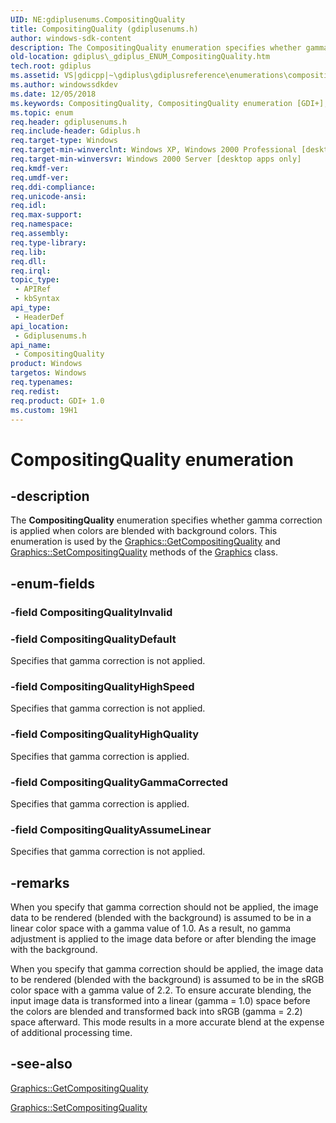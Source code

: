 ```yaml
---
UID: NE:gdiplusenums.CompositingQuality
title: CompositingQuality (gdiplusenums.h)
author: windows-sdk-content
description: The CompositingQuality enumeration specifies whether gamma correction is applied when colors are blended with background colors.
old-location: gdiplus\_gdiplus_ENUM_CompositingQuality.htm
tech.root: gdiplus
ms.assetid: VS|gdicpp|~\gdiplus\gdiplusreference\enumerations\compositingquality.htm
ms.author: windowssdkdev
ms.date: 12/05/2018
ms.keywords: CompositingQuality, CompositingQuality enumeration [GDI+], CompositingQualityAssumeLinear, CompositingQualityDefault, CompositingQualityGammaCorrected, CompositingQualityHighQuality, CompositingQualityHighSpeed, _gdiplus_ENUM_CompositingQuality, gdiplus._gdiplus_ENUM_CompositingQuality, gdiplusenums/CompositingQuality, gdiplusenums/CompositingQualityAssumeLinear, gdiplusenums/CompositingQualityDefault, gdiplusenums/CompositingQualityGammaCorrected, gdiplusenums/CompositingQualityHighQuality, gdiplusenums/CompositingQualityHighSpeed
ms.topic: enum
req.header: gdiplusenums.h
req.include-header: Gdiplus.h
req.target-type: Windows
req.target-min-winverclnt: Windows XP, Windows 2000 Professional [desktop apps only]
req.target-min-winversvr: Windows 2000 Server [desktop apps only]
req.kmdf-ver: 
req.umdf-ver: 
req.ddi-compliance: 
req.unicode-ansi: 
req.idl: 
req.max-support: 
req.namespace: 
req.assembly: 
req.type-library: 
req.lib: 
req.dll: 
req.irql: 
topic_type:
 - APIRef
 - kbSyntax
api_type:
 - HeaderDef
api_location:
 - Gdiplusenums.h
api_name:
 - CompositingQuality
product: Windows
targetos: Windows
req.typenames: 
req.redist: 
req.product: GDI+ 1.0
ms.custom: 19H1
---
```


# CompositingQuality enumeration


## -description


The <b>CompositingQuality</b> enumeration specifies whether gamma correction is applied when colors are blended with background colors. This enumeration is used by the <a href="https://msdn.microsoft.com/en-us/library/ms535701(v=VS.85).aspx">Graphics::GetCompositingQuality</a> and <a href="https://msdn.microsoft.com/en-us/library/ms535809(v=VS.85).aspx">Graphics::SetCompositingQuality</a> methods of the 
			<a href="https://msdn.microsoft.com/en-us/library/ms534453(v=VS.85).aspx">Graphics</a> class.


## -enum-fields




### -field CompositingQualityInvalid


### -field CompositingQualityDefault

Specifies that gamma correction is not applied. 


### -field CompositingQualityHighSpeed

Specifies that gamma correction is not applied. 


### -field CompositingQualityHighQuality

Specifies that gamma correction is applied. 


### -field CompositingQualityGammaCorrected

Specifies that gamma correction is applied. 


### -field CompositingQualityAssumeLinear

Specifies that gamma correction is not applied. 


## -remarks



When you specify that gamma correction should not be applied, the image data to be rendered (blended with the background) is assumed to be in a linear color space with a gamma value of 1.0. As a result, no gamma adjustment is applied to the image data before or after blending the image with the background.

When you specify that gamma correction should be applied, the image data to be rendered (blended with the background) is assumed to be in the sRGB color space with a gamma value of 2.2. To ensure accurate blending, the input image data is transformed into a linear (gamma = 1.0) space before the colors are blended and transformed back into sRGB (gamma = 2.2) space afterward. This mode results in a more accurate blend at the expense of additional processing time. 




## -see-also




<a href="https://msdn.microsoft.com/en-us/library/ms535701(v=VS.85).aspx">Graphics::GetCompositingQuality</a>



<a href="https://msdn.microsoft.com/en-us/library/ms535809(v=VS.85).aspx">Graphics::SetCompositingQuality</a>
 

 

